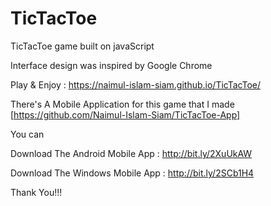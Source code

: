 # TicTacToe

TicTacToe game built on javaScript

Interface design was inspired by Google Chrome

Play & Enjoy : https://naimul-islam-siam.github.io/TicTacToe/

There's A Mobile Application for this game that I made [https://github.com/Naimul-Islam-Siam/TicTacToe-App]

You can 

Download The Android Mobile App : http://bit.ly/2XuUkAW

Download The Windows Mobile App : http://bit.ly/2SCb1H4

Thank You!!!
